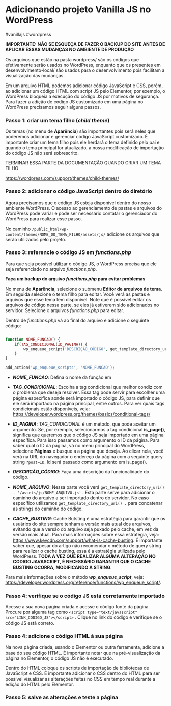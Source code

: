 # Adicionando projeto Vanilla JS no WordPress

#vanillajs #wordpress

**IMPORTANTE: NÃO SE ESQUEÇA DE FAZER O BACKUP DO SITE ANTES DE APLICAR ESSAS MUDANÇAS NO AMBIENTE DE PRODUÇÃO**

Os arquivos que estão na pasta wordpress/ são os códigos que efetivamente serão usados no WordPress, enquanto que os presentes em desenvolvimento-local/ são usados para o desenvolvimento pois facilitam a visualização das mudanças.

Em um arquivo HTML podemos adicionar código JavaScript e CSS, porém, ao adicionar um código HTML com script JS pelo Elementor, por exemplo, o WordPress bloqueia a execução do código JS por motivos de segurança. Para fazer a adição de código JS customizado em uma página no WordPress precisamos seguir alguns passos.

### Passo 1: criar um tema filho (_child theme_)

Os temas (no menu de **Aparência**) são importantes pois será neles que poderemos adicionar e gerenciar código JavaScript customizado. É importante criar um tema filho pois ele herdará o tema definido pelo pai e quando o tema principal for atualizado, a nossa modificação de importação do código JS não será sobrescrito.

TERMINAR ESSA PARTE DA DOCUMENTAÇÃO QUANDO CRIAR UM TEMA FILHO

https://wordpress.com/support/themes/child-themes/

### Passo 2: adicionar o código JavaScript dentro do diretório

Agora precisamos que o código JS esteja disponível dentro do nosso ambiente WordPress. O acesso ao gerenciamento de pastas e arquivos do WordPress pode variar e pode ser necessário contatar o gerenciador do WordPress para realizar esse passo.

No caminho `/public_html/wp-content/themes/NOME_DO_TEMA_FILHO/assets/js/` adicione os arquivos que serão utilizados pelo projeto.

### Passo 3: referencie o código JS em _functions.php_

Para que seja possível utilizar o código JS, o WordPress precisa que ele seja referenciado no arquivo _functions.php_.

**Faça um backup do arquivo _functions.php_ para evitar problemas**

No menu de **Aparência**, selecione o submenu **Editor de arquivos de tema**. Em seguida selecione o tema filho para editar. Você verá as pastas e arquivos que esse tema tem disponível. Note que é possível editar os arquivos de código nessa parte, se eles já estiverem sido adicionados no servidor. Selecione o arquivos _functions.php_ para editar.

Dentro de _functions.php_ vá ao final do arquivo e adicione o seguinte código:

```php

function NOME_FUNCAO() {
	if(TAG_CONDICIONAL(ID_PAGINA)) {
		wp_enqueue_script('DESCRIÇÃO_CÓDIGO', get_template_directory_uri() . '/assets/js/NOME_ARQUIVO.js', array(), "CACHE_BUSTING", false);
	}
}

add_action('wp_enqueue_scripts', 'NOME_FUNCAO');
```

- **_NOME_FUNCAO_**: Defina o nome da função em

- **_TAG_CONDICIONAL_**: Escolha a tag condicional que melhor condiz com o problema que deseja resolver. Essa tag pode servir para escolher uma página específica aonde será importado o código JS, para definir que ele será importado na página principal, entre outros. Para ver quais tags condicionais estão disponíveis, veja: https://developer.wordpress.org/themes/basics/conditional-tags/

- **_ID_PAGINA_**: _TAG_CONDICIONAL_ é um método, que pode aceitar um argumento. Se, por exemplo, selecionarmos a tag condicional **is_page()**, significa que queremos que o código JS seja importado em uma página específica. Para isso passamos como argumento o ID da página. Para saber qual o ID da página, vá no menu principal do WordPress, selecione **Páginas** e busque a a página que deseja. Ao clicar nela, você verá na URL do navegador o endereço da página com a seguinte query string `?post=ID`. Id será passado como argumento em is_page().

- **_DESCRIÇÃO_CÓDIGO_**: Faça uma descrição da funcionalidade do código.

- **_NOME_ARQUIVO_**: Nessa parte você verá `get_template_directory_uri() . '/assets/js/NOME_ARQUIVO.js'` . Esta parte serve para adicionar o caminho do arquivo a ser importado dentro do servidor. No caso específico utilizamos `get_template_directory_uri() .` para concatenar as strings do caminho do código.

- **_CACHE_BUSTING_**: Cache Butsting é uma estratégia para garantir que os usuários do site sempre tenham a versão mais atual dos arquivos, evitando que a versão do arquivo seja puxado pelo cache, em vez da versão mais atual. Para mais informações sobre essa estratégia, veja: https://www.keycdn.com/support/what-is-cache-busting. É importante saber que, apesar do artigo não recomendar o método de query string para realizar o cache busting, essa é a estratégia utilizada pelo WordPress. **TODA A VEZ QUE REALIZAR ALGUMA ALTERAÇÃO NO CÓDIGO JAVASCRIPT, É NECESSÁRIO GARANTIR QUE O CACHE BUSTING OCORRA, MODIFICANDO A STRING**.

Para mais informações sobre o método **_wp_enqueue_script_**, veja: https://developer.wordpress.org/reference/functions/wp_enqueue_script/.

### Passo 4: verifique se o código JS está corretamente importado

Acesse a sua nova página criada e acesse o código fonte da página. Procure por alguma tag como `<script type="text/javascript" src="LINK_CODIGO_JS"></script>` . Clique no link do código e verifique se o código JS está correto.

### Passo 4: adicione o código HTML à sua página

Na nova página criada, usando o Elementor ou outra ferramenta, adicione a base do seu código HTML. É importante notar que na pré-visualização da página no Elementor, o código JS não é executado.

Dentro do HTML coloque os scripts de importação de bibliotecas de JavaScript e CSS. É importante adicionar o CSS dentro do HTML para ser possível visualizar as alterações feitas no CSS em tempo real durante a edição do HTML pelo Elementor.

### Passo 5: salve as alterações e teste a página
